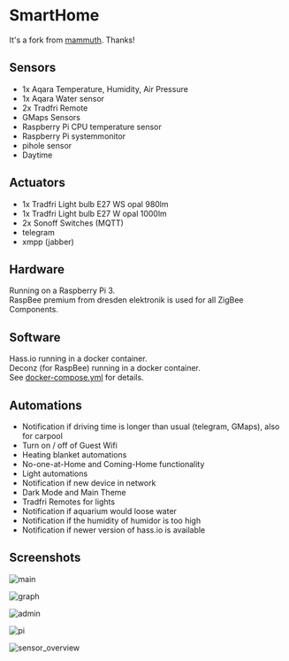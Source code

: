 # SmartHome

It's a fork from [mammuth](https://github.com/mammuth/home-assistant-configuration). Thanks!

## Sensors
- 1x Aqara Temperature, Humidity, Air Pressure
- 1x Aqara Water sensor
- 2x Tradfri Remote
- GMaps Sensors
- Raspberry Pi CPU temperature sensor
- Raspberry Pi systemmonitor
- pihole sensor
- Daytime

## Actuators
- 1x Tradfri Light bulb E27 WS opal 980lm
- 1x Tradfri Light bulb E27 W opal 1000lm
- 2x Sonoff Switches (MQTT)
- telegram
- xmpp (jabber)

## Hardware

Running on a Raspberry Pi 3. \
RaspBee premium from dresden elektronik is used for all ZigBee Components.

## Software

Hass.io running in a docker container. \
Deconz (for RaspBee) running in a docker container. \
See [docker-compose.yml](docker-compose.yml) for details.

## Automations

- Notification if driving time is longer than usual (telegram, GMaps), also for carpool
- Turn on / off of Guest Wifi
- Heating blanket automations
- No-one-at-Home and Coming-Home functionality
- Light automations
- Notification if new device in network
- Dark Mode and Main Theme
- Tradfri Remotes for lights
- Notification if aquarium would loose water
- Notification if the humidity of humidor is too high
- Notification if newer version of hass.io is available

## Screenshots

![main](https://user-images.githubusercontent.com/48162347/63213761-8b2b0280-c110-11e9-969c-2f7ce5544fc2.png)

![graph](https://user-images.githubusercontent.com/48162347/63213769-9ed66900-c110-11e9-8056-cf1a4c4c3f80.png)

![admin](https://user-images.githubusercontent.com/48162347/63213772-a564e080-c110-11e9-8528-ebe9318fc1dc.png)

![pi](https://user-images.githubusercontent.com/48162347/63213777-aac22b00-c110-11e9-9df5-3499f6ab8988.png)

![sensor_overview](https://user-images.githubusercontent.com/48162347/63213778-b01f7580-c110-11e9-8615-d4527fa8f8c9.png)
